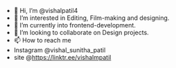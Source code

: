- 👋 Hi, I’m @vishalpatil4
- 👀 I’m interested in Editing, Film-making and designing.
- 🌱 I’m currently into frontend-development.
- 💞️ I’m looking to collaborate on Design projects.
- 📫 How to reach me
- Instagram @vishal_sunitha_patil
- site @https://linktr.ee/vishalmpatil

<!---
vishalpatil4/vishalpatil4 is a ✨ special ✨ repository because its `README.md` (this file) appears on your GitHub profile.
You can click the Preview link to take a look at your changes.
--->
